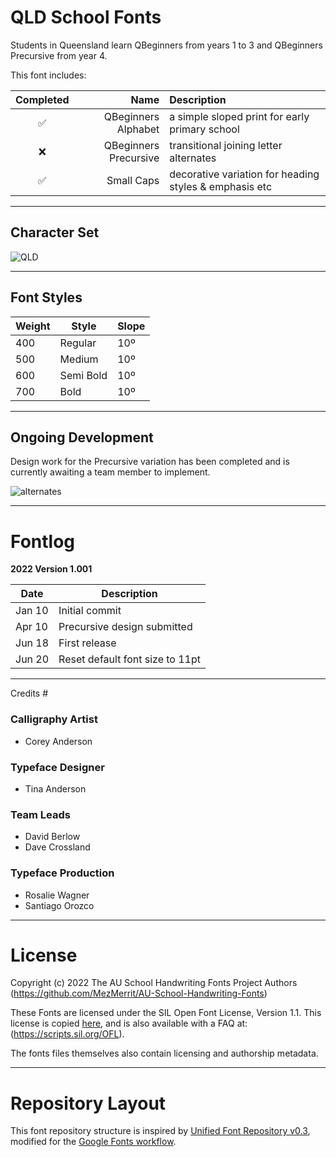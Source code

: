 # QLD School Fonts

Students in Queensland learn QBeginners from years 1 to 3 and QBeginners Precursive from year 4. 

This font includes:

Completed | Name | Description
| :---: | ---: | :---
✅ | QBeginners Alphabet | a simple sloped print for early primary school
❌ | QBeginners Precursive | transitional joining letter alternates
✅ | Small Caps | decorative variation for heading styles & emphasis etc

- - - -

## Character Set ##

![QLD](https://user-images.githubusercontent.com/34974280/174540298-8cdaa6dc-c615-49ea-89b5-b84fd076c78d.png)

- - - -

## Font Styles ##

Weight        | Style        | Slope
------------- | -------------| -------------
400           | Regular      | 10º
500           | Medium       | 10º
600           | Semi Bold    | 10º
700           | Bold         | 10º

- - - -

## Ongoing Development ##

Design work for the Precursive variation has been completed and is currently awaiting a team member to implement.

![alternates](https://user-images.githubusercontent.com/34974280/174541618-9643dc13-bcc6-4f7e-bd12-034ad28a919f.png)

- - - -

# Fontlog #

**2022 Version 1.001**

Date          | Description
------------- | -------------
Jan 10        | Initial commit
Apr 10        | Precursive design submitted
Jun 18        | First release
Jun 20        | Reset default font size to 11pt

- - - -

 Credits #

### Calligraphy Artist ###
- Corey Anderson

### Typeface Designer ###
- Tina Anderson

### Team Leads ###
- David Berlow
- Dave Crossland

### Typeface Production ###
- Rosalie Wagner 
- Santiago Orozco

- - - -

# License #

Copyright (c) 2022 The AU School Handwriting Fonts Project Authors (https://github.com/MezMerrit/AU-School-Handwriting-Fonts)

These Fonts are licensed under the SIL Open Font License, Version 1.1. This license is copied [here](https://github.com/MezMerrit/AU-School-Handwriting-Fonts/blob/main/OFL.txt "SIL Open Font License"), and is also available with a FAQ at: (https://scripts.sil.org/OFL).

The fonts files themselves also contain licensing and authorship metadata.

- - - -

# Repository Layout #

This font repository structure is inspired by [Unified Font Repository v0.3](https://github.com/unified-font-repository/Unified-Font-Repository), modified for the [Google Fonts workflow](https://github.com/googlefonts/googlefonts-project-template).
